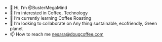 - 👋 Hi, I’m @BusterMegaMind
- 👀 I’m interested in Coffee, Technology
- 🌱 I’m currently learning Coffee Roasting
- 💞️ I’m looking to collaborate on Any thing sustainable, ecofriendly, Green planet
- 📫 How to reach me nesara@dougcoffee.com

<!---
BusterMegaMind/BusterMegaMind is a ✨ special ✨ repository because its `README.md` (this file) appears on your GitHub profile.
You can click the Preview link to take a look at your changes.
--->

